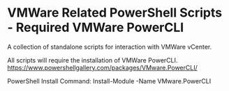 # VMWare Related PowerShell Scripts - Required VMWare PowerCLI
A collection of standalone scripts for interaction with VMWare vCenter.

All scripts will require the installation of VMWare PowerCLI.
https://www.powershellgallery.com/packages/VMware.PowerCLI/ 

PowerShell Install Command:
Install-Module -Name VMware.PowerCLI 